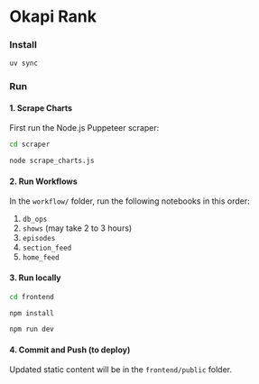# Okapi Rank

### Install

```bash
uv sync
```

### Run

#### 1. Scrape Charts

First run the Node.js Puppeteer scraper:

```bash
cd scraper

node scrape_charts.js
```

#### 2. Run Workflows

In the `workflow/` folder, run the following notebooks in this order:

1. `db_ops`
2. `shows` (may take 2 to 3 hours)
3. `episodes`
4. `section_feed`
5. `home_feed`

#### 3. Run locally

```bash
cd frontend

npm install

npm run dev
```

#### 4. Commit and Push (to deploy)

Updated static content will be in the `frontend/public` folder.
